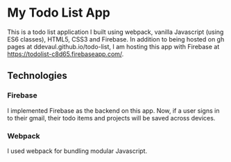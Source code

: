 # My Todo List App
This is a todo list application I built using webpack, vanilla Javascript (using ES6 classes), HTML5, CSS3 and Firebase. 
In addition to being hosted on gh pages at ddevaul.github.io/todo-list, I am hosting this app with Firebase at https://todolist-c8d65.firebaseapp.com/.

## Technologies
### Firebase
I implemented Firebase as the backend on this app. Now, if a user signs in to their gmail, their todo items and projects will be saved across devices.

### Webpack
I used webpack for bundling modular Javascript.
